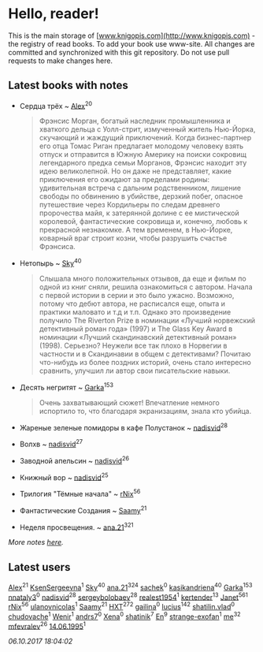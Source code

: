 # Hello, reader!
This is the main storage of [www.knigopis.com](http://www.knigopis.com) - the registry of read books.
To add your book use www-site. All changes are committed and synchronized with this git repository.
Do not use pull requests to make changes here.


## Latest books with notes
* Сердца трёх ~ [Alex](users/106/106644083867140961454-google)<sup>20</sup>
    > Фрэнсис Морган, богатый наследник промышленника и хваткого дельца с Уолл-стрит, измученный житель Нью-Йорка, скучающий и жаждущий приключений. Когда бизнес-партнер его отца Томас Риган предлагает молодому человеку взять отпуск и отправится в Южную Америку на поиски сокровищ легендарного предка семьи Морганов, Фрэнсис находит эту идею великолепной.
    > Но он даже не представляет, какие приключения его ожидают за пределами родины: удивительная встреча с дальним родственником, лишение свободы по обвинению в убийстве, дерзкий побег, опасное путешествие через Кордильеры по следам древнего пророчества майя, к затерянной долине с ее мистической королевой, фантастические сокровища и, конечно, любовь к прекрасной незнакомке.
    > А тем временем, в Нью-Йорке, коварный враг строит козни, чтобы разрушить счастье Фрэнсиса.

* Нетопырь ~ [Sky](users/118/118049897850017649660-google)<sup>40</sup>
    > Слышала много положительных отзывов, да еще и фильм по одной из книг сняли, решила ознакомиться с автором. Начала с первой истории в серии и это было ужасно. Возможно, потому что дебют автора, не расписался еще, опыта и практики маловато и т.д и т.п. Однако это произведение получило The Riverton Prize в номинации «Лучший норвежский детективный роман года» (1997) и The Glass Key Award в номинации «Лучший скандинавский детективный роман» (1998). Серьезно? Неужели все так плохо в Норвегии в частности и в Скандинавии в общем с детективами? Почитаю что-нибудь из более поздних историй, очень стало интересно сравнить, улучшил ли автор свои писательские навыки.

* Десять негритят ~ [Garka](users/115/115753719718250012620-google)<sup>153</sup>
    > Очень захватывающий сюжет! Впечатление немного испортило то, что благодаря экранизациям, знала кто убийца.

* Жареные зеленые помидоры в кафе Полустанок ~ [nadisvid](users/113/1138852626183846-facebook)<sup>28</sup>

* Волхв ~ [nadisvid](users/113/1138852626183846-facebook)<sup>27</sup>

* Заводной апельсин ~ [nadisvid](users/113/1138852626183846-facebook)<sup>26</sup>

* Книжный вор ~ [nadisvid](users/113/1138852626183846-facebook)<sup>25</sup>

* Трилогия "Тёмные начала" ~ [rNix](users/115/115622071-twitter)<sup>56</sup>

* Фантастические Создания ~ [Saamy](users/115/115226508-vkontakte)<sup>21</sup>

* Неделя просвещения. ~ [ana.21](users/107/107655526900000657481-google)<sup>321</sup>


_More notes [here](latest_books_with_notes.md)._


## Latest users
[Alex](users/106/106644083867140961454-google)<sup>21</sup> 
[KsenSergeevna](users/563/56332-vkontakte)<sup>1</sup> 
[Sky](users/118/118049897850017649660-google)<sup>40</sup> 
[ana.21](users/107/107655526900000657481-google)<sup>324</sup> 
[sachek](users/102/10214634850368705-facebook)<sup>0</sup> 
[kasikandriena](users/152/152488954-vkontakte)<sup>40</sup> 
[Garka](users/115/115753719718250012620-google)<sup>153</sup> 
[nnataly3](users/105/105530547016444143560-google)<sup>0</sup> 
[nadisvid](users/113/1138852626183846-facebook)<sup>28</sup> 
[sergeybolobaev](users/379/37918255-vkontakte)<sup>28</sup> 
[realest1954](users/439/439398-vkontakte)<sup>1</sup> 
[kertender](users/228/228182315-vkontakte)<sup>13</sup> 
[Janet](users/108/108113656204404967440-google)<sup>561</sup> 
[rNix](users/115/115622071-twitter)<sup>56</sup> 
[ulanovnicolas](users/108/10879683-vkontakte)<sup>1</sup> 
[Saamy](users/115/115226508-vkontakte)<sup>21</sup> 
[HXT](users/100/100002563462782-facebook)<sup>272</sup> 
[gailina](users/128/12816075-vkontakte)<sup>0</sup> 
[lucius](users/838/83820536-yandex)<sup>142</sup> 
[shatilin.vlad](users/962/96248564-vkontakte)<sup>0</sup> 
[chudovache](users/167/16769871-vkontakte)<sup>1</sup> 
[Wenir](users/116/116733625041341449770-google)<sup>1</sup> 
[andrs7](users/165/16532414-vkontakte)<sup>0</sup> 
[Xena](users/111/111414612870924829673-google)<sup>0</sup> 
[shatinik](users/386/38632470-vkontakte)<sup>7</sup> 
[En](users/333/333646551-vkontakte)<sup>9</sup> 
[strange-exofan](users/508/508657584-yandex)<sup>1</sup> 
[me](users/381/381417697-yandex)<sup>32</sup> 
[mfevralev](users/140/140966150-vkontakte)<sup>26</sup> 
[14.06.1995](users/811/81151472-vkontakte)<sup>1</sup> 


_06.10.2017 18:04:02_
